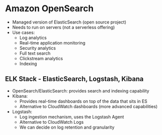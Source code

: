 # Amazon OpenSearch

- Managed version of ElasticSearch (open source project)
- Needs to run on servers (not a serverless offering)
- Use cases:
    - Log analytics
    - Real-time application monitoring
    - Security analytics
    - Full text search
    - Clickstream analytics
    - Indexing

## ELK Stack - ElasticSearch, Logstash, Kibana

- OpenSearch/ElasticSearch: provides search and indexing capability
- Kibana: 
    - Provides real-time dashboards on top of the data that sits in ES
    - Alternative to CloudWatch dashboards (more advanced capabilities)
- Logstash:
    - Log ingestion mechanism, uses the Logstash Agent
    - Alternative to CloudWatch Logs
    - We can decide on log retention and granularity


